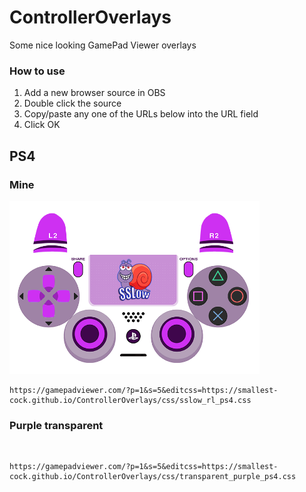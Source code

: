 # ControllerOverlays
Some nice looking GamePad Viewer overlays

### How to use
1. Add a new browser source in OBS
2. Double click the source
3. Copy/paste any one of the URLs below into the URL field
4. Click OK

## PS4

### Mine

<img src="./images/SSLow_ps4.png" width=400>

```
https://gamepadviewer.com/?p=1&s=5&editcss=https://smallest-cock.github.io/ControllerOverlays/css/sslow_rl_ps4.css
```

### Purple transparent

<img src="" width=400>

```
https://gamepadviewer.com/?p=1&s=5&editcss=https://smallest-cock.github.io/ControllerOverlays/css/transparent_purple_ps4.css
```

